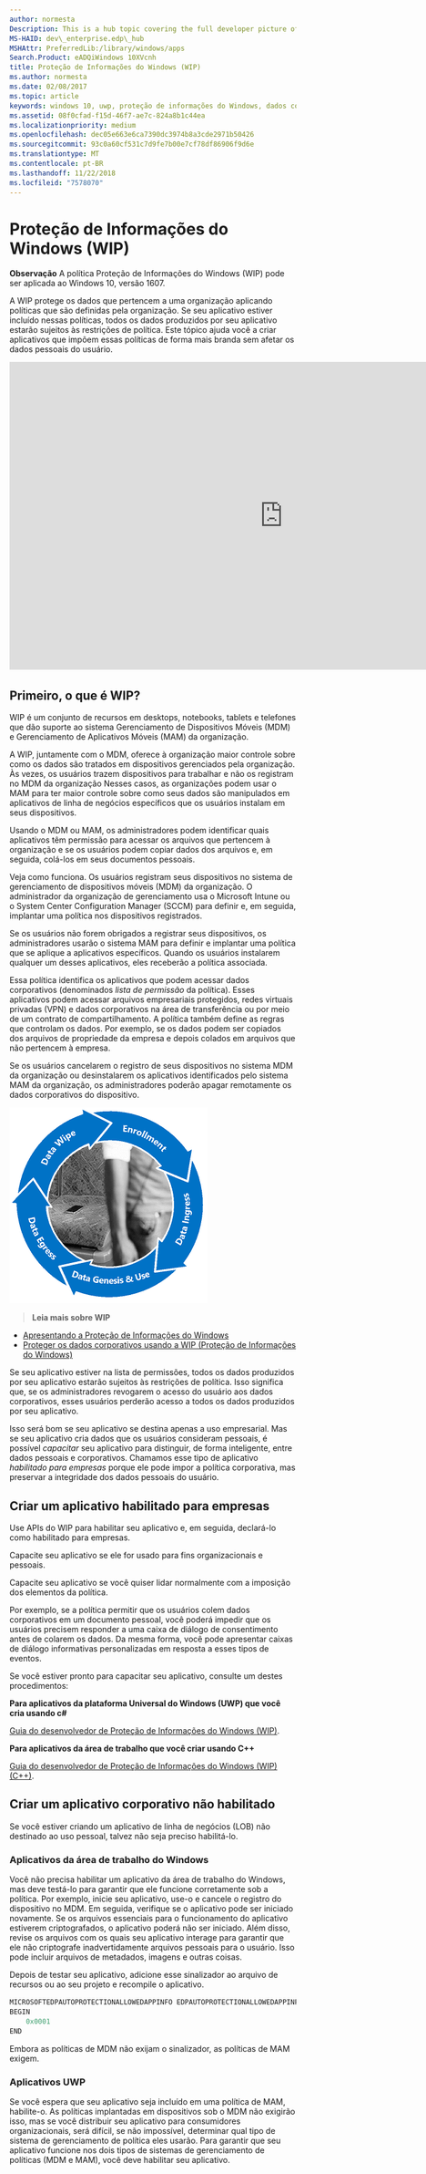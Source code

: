 ```yaml
---
author: normesta
Description: This is a hub topic covering the full developer picture of how Windows Information Protection (WIP) relates to files, buffers, clipboard, networking, background tasks, and data protection under lock.
MS-HAID: dev\_enterprise.edp\_hub
MSHAttr: PreferredLib:/library/windows/apps
Search.Product: eADQiWindows 10XVcnh
title: Proteção de Informações do Windows (WIP)
ms.author: normesta
ms.date: 02/08/2017
ms.topic: article
keywords: windows 10, uwp, proteção de informações do Windows, dados corporativos, proteção de dados corporativos, edp, aplicativos habilitados
ms.assetid: 08f0cfad-f15d-46f7-ae7c-824a8b1c44ea
ms.localizationpriority: medium
ms.openlocfilehash: dec05e663e6ca7390dc3974b8a3cde2971b50426
ms.sourcegitcommit: 93c0a60cf531c7d9fe7b00e7cf78df86906f9d6e
ms.translationtype: MT
ms.contentlocale: pt-BR
ms.lasthandoff: 11/22/2018
ms.locfileid: "7578070"
---
```

# <a name="windows-information-protection-wip"></a>Proteção de Informações do Windows (WIP)

__Observação__ A política Proteção de Informações do Windows (WIP) pode ser aplicada ao Windows 10, versão 1607.

A WIP protege os dados que pertencem a uma organização aplicando políticas que são definidas pela organização. Se seu aplicativo estiver incluído nessas políticas, todos os dados produzidos por seu aplicativo estarão sujeitos às restrições de política. Este tópico ajuda você a criar aplicativos que impõem essas políticas de forma mais branda sem afetar os dados pessoais do usuário.
<iframe src="https://channel9.msdn.com/Blogs/Windows-Development-for-the-Enterprise/Securing-Enterprise-Data-with-Windows-Information-Protection/player" width="960" height="540" allowFullScreen frameBorder="0"></iframe>

## <a name="first-what-is-wip"></a>Primeiro, o que é WIP?

WIP é um conjunto de recursos em desktops, notebooks, tablets e telefones que dão suporte ao sistema Gerenciamento de Dispositivos Móveis (MDM) e Gerenciamento de Aplicativos Móveis (MAM) da organização.

A WIP, juntamente com o MDM, oferece à organização maior controle sobre como os dados são tratados em dispositivos gerenciados pela organização. Às vezes, os usuários trazem dispositivos para trabalhar e não os registram no MDM da organização  Nesses casos, as organizações podem usar o MAM para ter maior controle sobre como seus dados são manipulados em aplicativos de linha de negócios específicos que os usuários instalam em seus dispositivos.

Usando o MDM ou MAM, os administradores podem identificar quais aplicativos têm permissão para acessar os arquivos que pertencem à organização e se os usuários podem copiar dados dos arquivos e, em seguida, colá-los em seus documentos pessoais.

Veja como funciona. Os usuários registram seus dispositivos no sistema de gerenciamento de dispositivos móveis (MDM) da organização. O administrador da organização de gerenciamento usa o Microsoft Intune ou o System Center Configuration Manager (SCCM) para definir e, em seguida, implantar uma política nos dispositivos registrados.

Se os usuários não forem obrigados a registrar seus dispositivos, os administradores usarão o sistema MAM para definir e implantar uma política que se aplique a aplicativos específicos. Quando os usuários instalarem qualquer um desses aplicativos, eles receberão a política associada.

Essa política identifica os aplicativos que podem acessar dados corporativos (denominados *lista de permissão* da política). Esses aplicativos podem acessar arquivos empresariais protegidos, redes virtuais privadas (VPN) e dados corporativos na área de transferência ou por meio de um contrato de compartilhamento. A política também define as regras que controlam os dados. Por exemplo, se os dados podem ser copiados dos arquivos de propriedade da empresa e depois colados em arquivos que não pertencem à empresa.

Se os usuários cancelarem o registro de seus dispositivos no sistema MDM da organização ou desinstalarem os aplicativos identificados pelo sistema MAM da organização, os administradores poderão apagar remotamente os dados corporativos do dispositivo.

![Ciclo de vida do Wip](images/wip-lifecycle.png)

> **Leia mais sobre WIP** <br>
* [Apresentando a Proteção de Informações do Windows](https://blogs.technet.microsoft.com/windowsitpro/2016/06/29/introducing-windows-information-protection/)
* [Proteger os dados corporativos usando a WIP (Proteção de Informações do Windows)](https://technet.microsoft.com/library/dn985838(v=vs.85).aspx)

Se seu aplicativo estiver na lista de permissões, todos os dados produzidos por seu aplicativo estarão sujeitos às restrições de política. Isso significa que, se os administradores revogarem o acesso do usuário aos dados corporativos, esses usuários perderão acesso a todos os dados produzidos por seu aplicativo.

Isso será bom se seu aplicativo se destina apenas a uso empresarial. Mas se seu aplicativo cria dados que os usuários consideram pessoais, é possível *capacitar* seu aplicativo para distinguir, de forma inteligente, entre dados pessoais e corporativos. Chamamos esse tipo de aplicativo *habilitado para empresas* porque ele pode impor a política corporativa, mas preservar a integridade dos dados pessoais do usuário.

## <a name="create-an-enterprise-enlightened-app"></a>Criar um aplicativo habilitado para empresas

Use APIs do WIP para habilitar seu aplicativo e, em seguida, declará-lo como habilitado para empresas.

Capacite seu aplicativo se ele for usado para fins organizacionais e pessoais.

Capacite seu aplicativo se você quiser lidar normalmente com a imposição dos elementos da política.

Por exemplo, se a política permitir que os usuários colem dados corporativos em um documento pessoal, você poderá impedir que os usuários precisem responder a uma caixa de diálogo de consentimento antes de colarem os dados. Da mesma forma, você pode apresentar caixas de diálogo informativas personalizadas em resposta a esses tipos de eventos.

Se você estiver pronto para capacitar seu aplicativo, consulte um destes procedimentos:

**Para aplicativos da plataforma Universal do Windows (UWP) que você cria usando c#**

[Guia do desenvolvedor de Proteção de Informações do Windows (WIP)](wip-dev-guide.md).

**Para aplicativos da área de trabalho que você criar usando C++**

[Guia do desenvolvedor de Proteção de Informações do Windows (WIP) (C++)](http://go.microsoft.com/fwlink/?LinkId=822192).


## <a name="create-non-enlightened-enterprise-app"></a>Criar um aplicativo corporativo não habilitado

Se você estiver criando um aplicativo de linha de negócios (LOB) não destinado ao uso pessoal, talvez não seja preciso habilitá-lo.

### <a name="windows-desktop-apps"></a>Aplicativos da área de trabalho do Windows
Você não precisa habilitar um aplicativo da área de trabalho do Windows, mas deve testá-lo para garantir que ele funcione corretamente sob a política. Por exemplo, inicie seu aplicativo, use-o e cancele o registro do dispositivo no MDM. Em seguida, verifique se o aplicativo pode ser iniciado novamente. Se os arquivos essenciais para o funcionamento do aplicativo estiverem criptografados, o aplicativo poderá não ser iniciado. Além disso, revise os arquivos com os quais seu aplicativo interage para garantir que ele não criptografe inadvertidamente arquivos pessoais para o usuário. Isso pode incluir arquivos de metadados, imagens e outras coisas.

Depois de testar seu aplicativo, adicione esse sinalizador ao arquivo de recursos ou ao seu projeto e recompile o aplicativo.

```cpp
MICROSOFTEDPAUTOPROTECTIONALLOWEDAPPINFO EDPAUTOPROTECTIONALLOWEDAPPINFOID
BEGIN
    0x0001
END
```
Embora as políticas de MDM não exijam o sinalizador, as políticas de MAM exigem.

### <a name="uwp-apps"></a>Aplicativos UWP

Se você espera que seu aplicativo seja incluído em uma política de MAM, habilite-o. As políticas implantadas em dispositivos sob o MDM não exigirão isso, mas se você distribuir seu aplicativo para consumidores organizacionais, será difícil, se não impossível, determinar qual tipo de sistema de gerenciamento de política eles usarão. Para garantir que seu aplicativo funcione nos dois tipos de sistemas de gerenciamento de políticas (MDM e MAM), você deve habilitar seu aplicativo.






 
